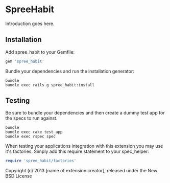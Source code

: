 SpreeHabit
==========

Introduction goes here.

Installation
------------

Add spree_habit to your Gemfile:

```ruby
gem 'spree_habit'
```

Bundle your dependencies and run the installation generator:

```shell
bundle
bundle exec rails g spree_habit:install
```

Testing
-------

Be sure to bundle your dependencies and then create a dummy test app for the specs to run against.

```shell
bundle
bundle exec rake test_app
bundle exec rspec spec
```

When testing your applications integration with this extension you may use it's factories.
Simply add this require statement to your spec_helper:

```ruby
require 'spree_habit/factories'
```

Copyright (c) 2013 [name of extension creator], released under the New BSD License
